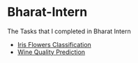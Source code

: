 # Bharat-Intern
The Tasks that I completed in Bharat Intern

- [Iris Flowers Classification](https://github.com/hyprex-deva/Bharat-Intern/blob/main/Iris_Flowers_Classification.ipynb)
- [Wine Quality Prediction](https://github.com/hyprex-deva/Bharat-Intern/blob/main/Wine_Quality_Prediction.ipynb)
